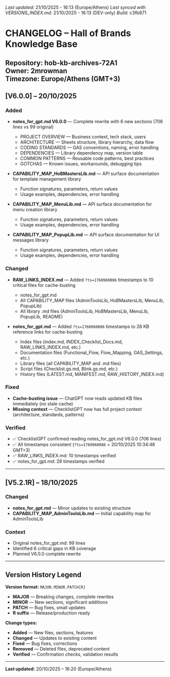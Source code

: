 *Last updated:* 21/10/2025 - 16:13 (Europe/Athens)
*Last synced with VERSIONS_INDEX.md:* 21/10/2025 - 16:13 (DEV-only)
*Build:* c3fb871

# CHANGELOG – Hall of Brands Knowledge Base
**Repository:** hob-kb-archives-72A1  
**Owner:** 2mrowman  
**Timezone:** Europe/Athens (GMT+3)
---
## [V6.0.0] – 20/10/2025
### Added
- **notes_for_gpt.md V6.0.0** — Complete rewrite with 6 new sections (706 lines vs 99 original)
  - PROJECT OVERVIEW — Business context, tech stack, users
  - ARCHITECTURE — Sheets structure, library hierarchy, data flow
  - CODING STANDARDS — GAS conventions, naming, error handling
  - DEPENDENCIES — Library dependency map, version table
  - COMMON PATTERNS — Reusable code patterns, best practices
  - GOTCHAS — Known issues, workarounds, debugging tips
- **CAPABILITY_MAP_HoBMastersLib.md** — API surface documentation for template management library
  - Function signatures, parameters, return values
  - Usage examples, dependencies, error handling

- **CAPABILITY_MAP_MenuLib.md** — API surface documentation for menu creation library
  - Function signatures, parameters, return values
  - Usage examples, dependencies, error handling

- **CAPABILITY_MAP_PopupLib.md** — API surface documentation for UI messages library
  - Function signatures, parameters, return values
  - Usage examples, dependencies, error handling

### Changed
- **RAW_LINKS_INDEX.md** — Added `?ts=1760960086` timestamps to 10 critical files for cache-busting
  - notes_for_gpt.md
  - All CAPABILITY_MAP files (AdminToolsLib, HoBMastersLib, MenuLib, PopupLib)
  - All library .md files (AdminToolsLib, HoBMastersLib, MenuLib, PopupLib, README)

- **notes_for_gpt.md** — Added `?ts=1760960086` timestamps to 28 KB reference links for cache-busting
  - Index files (index.md, INDEX_Checklist_Docs.md, RAW_LINKS_INDEX.md, etc.)
  - Documentation files (Functional_Flow, Flow_Mapping, GAS_Settings, etc.)
  - Library files (all CAPABILITY_MAP and .md files)
  - Script files (Checklist.gs.md, Blink.gs.md, etc.)
  - History files (LATEST.md, MANIFEST.md, RAW_HISTORY_INDEX.md)

### Fixed
- **Cache-busting issue** — ChatGPT now reads updated KB files immediately (no stale cache)
- **Missing context** — ChecklistGPT now has full project context (architecture, standards, patterns)

### Verified
- ✅ ChecklistGPT confirmed reading notes_for_gpt.md V6.0.0 (706 lines)
- ✅ All timestamps consistent (`?ts=1760960086` = 20/10/2025 10:34:46 GMT+3)
- ✅ RAW_LINKS_INDEX.md: 10 timestamps verified
- ✅ notes_for_gpt.md: 28 timestamps verified

---

## [V5.2.1R] – 18/10/2025

### Changed
- **notes_for_gpt.md** — Minor updates to existing structure
- **CAPABILITY_MAP_AdminToolsLib.md** — Initial capability map for AdminToolsLib

### Context
- Original notes_for_gpt.md: 99 lines
- Identified 6 critical gaps in KB coverage
- Planned V6.0.0 complete rewrite

---

## Version History Legend

**Version format:** `MAJOR.MINOR.PATCH[R]`
- **MAJOR** — Breaking changes, complete rewrites
- **MINOR** — New sections, significant additions
- **PATCH** — Bug fixes, small updates
- **R suffix** — Release/production ready

**Change types:**
- **Added** — New files, sections, features
- **Changed** — Updates to existing content
- **Fixed** — Bug fixes, corrections
- **Removed** — Deleted files, deprecated content
- **Verified** — Confirmation checks, validation results

---

**Last updated:** 20/10/2025 – 16:20 (Europe/Athens)


